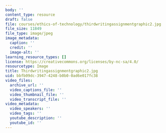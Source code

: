 ```yaml
---
body: ''
content_type: resource
draft: false
file: courses/ethics-of-technology/thirdwritingassignmentgraphic2.jpg
file_size: 11849
file_type: image/jpeg
image_metadata:
  caption: ''
  credit: ''
  image-alt: ''
learning_resource_types: []
license: https://creativecommons.org/licenses/by-nc-sa/4.0/
resourcetype: Image
title: Thirdwritingassignmentgraphic2.jpg
uid: bbfb09dc-3947-4248-b0b0-0ad6e017fc38
video_files:
  archive_url: ''
  video_captions_file: ''
  video_thumbnail_file: ''
  video_transcript_file: ''
video_metadata:
  video_speakers: ''
  video_tags: ''
  youtube_description: ''
  youtube_id: ''
---
```

